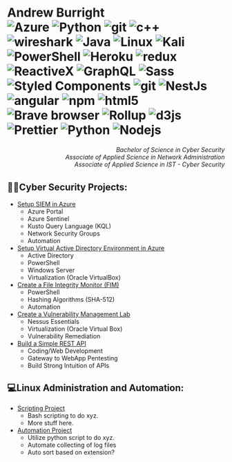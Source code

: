 <h1>Andrew Burright<br />
  <img alt="Azure" src="https://img.shields.io/badge/-Azure-45b8d8?style=flat&logo=microsoftazure&logoColor=white" />
  <img alt="Python" src="https://img.shields.io/badge/-Python-13aa52?style=flat&logo=python&logoColor=white" />
  <img alt="git" src="https://img.shields.io/badge/-Git-F05032?style=flat&logo=git&logoColor=white" />
  <img alt="c++" src="https://img.shields.io/badge/C++-%2300599C.svg?style=flat&logo=c%2B%2B&logoColor=white" />
  <img alt="wireshark" src="https://img.shields.io/badge/-Wireshark-2088FF?style=flat&logo=wireshark&logoColor=white" />
  <img alt="Java" src="https://img.shields.io/badge/Java-%23ED8B00.svg?style=flat&logo=openjdk&logoColor=white" />
  <img alt="Linux" src="https://img.shields.io/badge/Linux-FCC624?style=flat&logo=linux&logoColor=black" />
  <img alt="Kali" src="https://img.shields.io/badge/Kali Linux-268BEE?style=flat&logo=kalilinux&logoColor=white" />
  <img alt="PowerShell" src="https://img.shields.io/badge/PowerShell-%235391FE.svg?style=flat&logo=powershell&logoColor=white" />
  <img alt="Heroku" src="https://img.shields.io/badge/-Heroku-430098?style=flat-square&logo=heroku&logoColor=white" />
  <img alt="redux" src="https://img.shields.io/badge/-Redux-764ABC?style=flat-square&logo=redux&logoColor=white" />
  <img alt="ReactiveX" src="https://img.shields.io/badge/-RxJs-B7178C?style=flat-square&logo=reactivex&logoColor=white" />
  <img alt="GraphQL" src="https://img.shields.io/badge/-GraphQL-E10098?style=flat-square&logo=graphql&logoColor=white" />
  <img alt="Sass" src="https://img.shields.io/badge/-Sass-CC6699?style=flat-square&logo=sass&logoColor=white" />
  <img alt="Styled Components" src="https://img.shields.io/badge/-Styled_Components-db7092?style=flat-square&logo=styled-components&logoColor=white" />
  <img alt="git" src="https://img.shields.io/badge/-Git-F05032?style=flat-square&logo=git&logoColor=white" />
  <img alt="NestJs" src="https://img.shields.io/badge/-NestJs-ea2845?style=flat-square&logo=nestjs&logoColor=white" />
  <img alt="angular" src="https://img.shields.io/badge/-Angular-DD0031?style=flat-square&logo=angular&logoColor=white" />
  <img alt="npm" src="https://img.shields.io/badge/-NPM-CB3837?style=flat-square&logo=npm&logoColor=white" />
  <img alt="html5" src="https://img.shields.io/badge/-HTML5-E34F26?style=flat-square&logo=html5&logoColor=white" />
  <img alt="Brave browser" src="https://img.shields.io/badge/-Brave_Browser-FB542B?style=flat&logo=brave&logoColor=black" />
  <img alt="Rollup" src="https://img.shields.io/badge/-Rollup-EC4A3F?style=flat-square&logo=rollup.js&logoColor=white" />
  <img alt="d3js" src="https://img.shields.io/badge/-D3.js-F9A03C?style=flat-square&logo=d3.js&logoColor=white" />
  <img alt="Prettier" src="https://img.shields.io/badge/-Prettier-F7B93E?style=flat-square&logo=prettier&logoColor=white" />
  <img alt="Python" src="https://img.shields.io/badge/-Python-13aa52?style=flat&logo=python&logoColor=white" />
  <img alt="Nodejs" src="https://img.shields.io/badge/-Nodejs-43853d?style=flat-square&logo=Node.js&logoColor=white" />
</h1>

<div align="right">
<h6>Bachelor of Science in Cyber Security<br /> Associate of Applied Science in Network Administration </br> Associate of Applied Science in IST - Cyber Security</h6>
</div>

<h2>👨‍💻Cyber Security Projects:</h2>

- [Setup SIEM in Azure](www.google.com) 
  - Azure Portal
  - Azure Sentinel
  - Kusto Query Language (KQL)
  - Network Security Groups
  - Automation
- [Setup Virtual Active Directory Environment in Azure](www.google.com)
  - Active Directory
  - PowerShell
  - Windows Server
  - Virtualization (Oracle VirtualBox)
- [Create a File Integrity Monitor (FIM)](www.google.com)
  - PowerShell
  - Hashing Algorithms (SHA-512)
  - Automation
- [Create a Vulnerability Management Lab](www.google.com)
  - Nessus Essentials
  - Virtualization (Oracle Virtual Box)
  - Vulnerability Remediation
- [Build a Simple REST API](www.google.com)
  - Coding/Web Development
  - Gateway to WebApp Pentesting
  - Build Strong Intuition of APIs

<h2>💻Linux Administration and Automation: </h2>

- [Scripting Project](www.google.com)
  - Bash scripting to do xyz.
  - More stuff here. 
- [Automation Project](www.google.com)
  - Utilize python script to do xyz. 
  - Automate collecting of log files
  - Auto sort based on extension?
